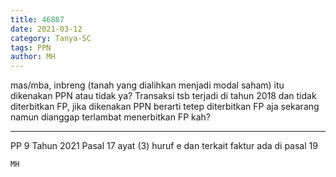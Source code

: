 ```yaml
---
title: 46887
date: 2021-03-12
category: Tanya-SC
tags: PPN
author: MH
---
```


mas/mba, inbreng (tanah yang dialihkan menjadi modal saham) itu dikenakan PPN atau tidak ya? Transaksi tsb terjadi di tahun 2018 dan tidak diterbitkan FP, jika dikenakan PPN berarti tetep diterbitkan FP aja sekarang namun dianggap terlambat menerbitkan FP kah?

---

PP 9 Tahun 2021 Pasal 17 ayat (3) huruf e dan terkait faktur ada di pasal 19

`MH`

